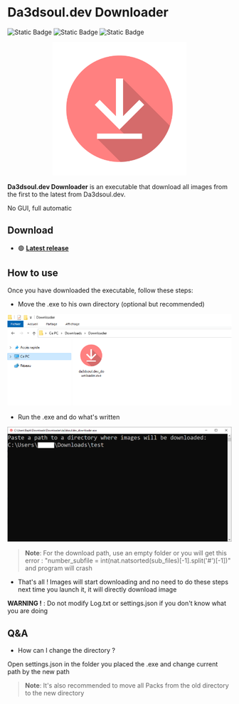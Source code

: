 # Da3dsoul.dev Downloader

![Static Badge](https://img.shields.io/badge/made_in-France-red?labelColor=blue)
![Static Badge](https://img.shields.io/badge/platform-windows-74c835)
![Static Badge](https://img.shields.io/badge/status-done-74c835)

<p align="center">
    <img src="assets\logo.png" alt="Icon" width="300" height="300" />
</p>

**Da3dsoul.dev Downloader** is an executable that download all images from the first to the latest from Da3dsoul.dev.

No GUI, full automatic

## Download

- 🟢 **[Latest release](https://github.com/Pietot/Da3dsoul.dev-Downloader/releases/latest)**

## How to use

Once you have downloaded the executable, follow these steps:

- Move the .exe to his own directory (optional but recommended)

![Texte alternatif](./assets/Screen1.png)

- Run the .exe and do what's written

![Texet alternatif](./assets/Screen2.png)

> **Note**: For the download path, use an empty folder or you will get this error :
> "number_subfile = int(nat.natsorted(sub_files)[-1].split('#')[-1])" and program will crash

- That's all ! Images will start downloading and no need to do these steps next time you launch it, it will directly download image

**WARNING !** : Do not modify Log.txt or settings.json if you don't know what you are doing

## Q&A

- How can I change the directory ?

Open settings.json in the folder you placed the .exe and change current path by the new path

> **Note**: It's also recommended to move all Packs from the old directory to the new directory
